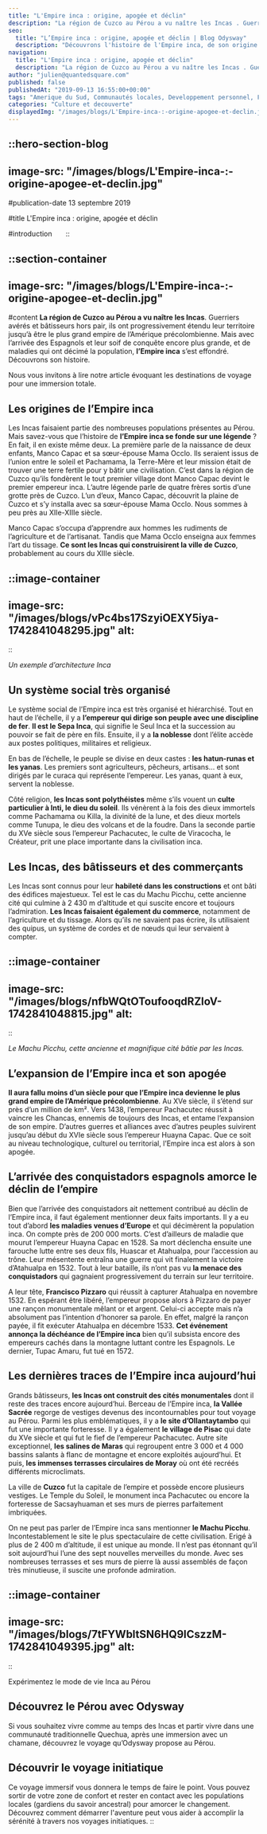 ```yaml
---
title: "L'Empire inca : origine, apogée et déclin"
description: "La région de Cuzco au Pérou a vu naître les Incas . Guerriers avérés et bâtisseurs hors pair, ils ont progressivement étendu leur territoire jusqu'à être le plus grand empire de l'Amérique précolombienne. Mais avec l'arrivée des Espagnols et leur soif de conquête encore plus grande, et de maladies..."
seo:
  title: "L’Empire inca : origine, apogée et déclin | Blog Odysway"
  description: "Découvrons l'histoire de l'Empire inca, de son origine a son déclin, en passant par son apogée et ses constructions spectaculaires."
navigation:
  title: "L'Empire inca : origine, apogée et déclin"
  description: "La région de Cuzco au Pérou a vu naître les Incas . Guerriers avérés et bâtisseurs hors pair, ils ont progressivement étendu leur territoire jusqu'à être le plus grand empire de l'Amérique précolombienne. Mais avec l'arrivée des Espagnols et leur soif de conquête encore plus grande, et de maladies..."
author: "julien@quantedsquare.com"
published: false
publishedAt: "2019-09-13 16:55:00+00:00"
tags: "Amerique du Sud, Communautés locales, Developpement personnel, Famille, Perou"
categories: "Culture et decouverte"
displayedImg: "/images/blogs/L'Empire-inca-:-origine-apogee-et-declin.jpg"
---
```


::hero-section-blog
---
image-src: "/images/blogs/L'Empire-inca-:-origine-apogee-et-declin.jpg"
---
#publication-date
13 septembre 2019

#title
L'Empire inca : origine, apogée et déclin

#introduction
      
::

::section-container
---
image-src: "/images/blogs/L'Empire-inca-:-origine-apogee-et-declin.jpg"
---
#content
**La région de Cuzco au Pérou a vu naître les Incas**. Guerriers avérés et bâtisseurs hors pair, ils ont progressivement étendu leur territoire jusqu’à être le plus grand empire de l’Amérique précolombienne. Mais avec l’arrivée des Espagnols et leur soif de conquête encore plus grande, et de maladies qui ont décimé la population, **l’Empire inca** s’est effondré. Découvrons son histoire.

Nous vous invitons à lire notre article évoquant les destinations de voyage pour une immersion totale.

## Les origines de l’Empire inca

Les Incas faisaient partie des nombreuses populations présentes au Pérou. Mais savez-vous que l’histoire de **l’Empire inca se fonde sur une légende** ? En fait, il en existe même deux. La première parle de la naissance de deux enfants, Manco Capac et sa sœur-épouse Mama Occlo. Ils seraient issus de l’union entre le soleil et Pachamama, la Terre-Mère et leur mission était de trouver une terre fertile pour y bâtir une civilisation. C’est dans la région de Cuzco qu’ils fondèrent le tout premier village dont Manco Capac devint le premier empereur inca. L’autre légende parle de quatre frères sortis d’une grotte près de Cuzco. L’un d’eux, Manco Capac, découvrit la plaine de Cuzco et s’y installa avec sa sœur-épouse Mama Occlo. Nous sommes à peu près au XIIe-XIIIe siècle.

Manco Capac s’occupa d’apprendre aux hommes les rudiments de l’agriculture et de l’artisanat. Tandis que Mama Occlo enseigna aux femmes l’art du tissage. **Ce sont les Incas qui construisirent la ville de Cuzco**, probablement au cours du XIIIe siècle.

::image-container
---
image-src: "/images/blogs/vPc4bs17SzyiOEXY5iya-1742841048295.jpg"
alt: 
---
::

_Un exemple d’architecture Inca_

## Un système social très organisé

Le système social de l’Empire inca est très organisé et hiérarchisé. Tout en haut de l’échelle, il y a **l’empereur qui dirige son peuple avec une discipline de fer**. **Il est le Sepa Inca**, qui signifie le Seul Inca et la succession au pouvoir se fait de père en fils. Ensuite, il y a **la noblesse** dont l’élite accède aux postes politiques, militaires et religieux. 

En bas de l’échelle, le peuple se divise en deux castes : **les hatun-runas et les yanas**. Les premiers sont agriculteurs, pêcheurs, artisans… et sont dirigés par le curaca qui représente l’empereur. Les yanas, quant à eux, servent la noblesse.

Côté religion, **les Incas sont polythéistes** même s’ils vouent un **culte particulier à Inti, le dieu du soleil**. Ils vénèrent à la fois des dieux immortels comme Pachamama ou Killa, la divinité de la lune, et des dieux mortels comme Tunupa, le dieu des volcans et de la foudre. Dans la seconde partie du XVe siècle sous l’empereur Pachacutec, le culte de Viracocha, le Créateur, prit une place importante dans la civilisation inca.

## Les Incas, des bâtisseurs et des commerçants

Les Incas sont connus pour leur **habileté dans les constructions** et ont bâti des édifices majestueux. Tel est le cas du Machu Picchu, cette ancienne cité qui culmine à 2 430 m d’altitude et qui suscite encore et toujours l’admiration. **Les Incas faisaient également du commerce**, notamment de l’agriculture et du tissage. Alors qu’ils ne savaient pas écrire, ils utilisaient des quipus, un système de cordes et de nœuds qui leur servaient à compter.

::image-container
---
image-src: "/images/blogs/nfbWQtOToufooqdRZIoV-1742841048815.jpg"
alt: 
---
::

_Le Machu Picchu, cette ancienne et magnifique cité bâtie par les Incas._

## L’expansion de l’Empire inca et son apogée

**Il aura fallu moins d’un siècle pour que l’Empire inca devienne le plus grand empire de l’Amérique précolombienne**. Au XVe siècle, il s’étend sur près d’un million de km². Vers 1438, l’empereur Pachacutec réussit à vaincre les Chancas, ennemis de toujours des Incas, et entame l’expansion de son empire. D’autres guerres et alliances avec d’autres peuples suivirent jusqu’au début du XVIe siècle sous l’empereur Huayna Capac. Que ce soit au niveau technologique, culturel ou territorial, l’Empire inca est alors à son apogée.

## L’arrivée des conquistadors espagnols amorce le déclin de l’empire

Bien que l’arrivée des conquistadors ait nettement contribué au déclin de l’Empire inca, il faut également mentionner deux faits importants. Il y a eu tout d’abord **les maladies venues d’Europe** et qui décimèrent la population inca. On compte près de 200 000 morts. C’est d’ailleurs de maladie que mourut l’empereur Huayna Capac en 1528. Sa mort déclencha ensuite une farouche lutte entre ses deux fils, Huascar et Atahualpa, pour l’accession au trône. Leur mésentente entraîna une guerre qui vit finalement la victoire d’Atahualpa en 1532. Tout à leur bataille, ils n’ont pas vu **la menace des conquistadors** qui gagnaient progressivement du terrain sur leur territoire.

A leur tête, **Francisco Pizzaro** qui réussit à capturer Atahualpa en novembre 1532. En espérant être libéré, l’empereur propose alors à Pizzaro de payer une rançon monumentale mêlant or et argent. Celui-ci accepte mais n’a absolument pas l’intention d’honorer sa parole. En effet, malgré la rançon payée, il fit exécuter Atahualpa en décembre 1533. **Cet événement annonça la déchéance de l’Empire inca** bien qu’il subsista encore des empereurs cachés dans la montagne luttant contre les Espagnols. Le dernier, Tupac Amaru, fut tué en 1572.

## Les dernières traces de l’Empire inca aujourd’hui

Grands bâtisseurs, **les Incas ont construit des cités monumentales** dont il reste des traces encore aujourd’hui. Berceau de l’Empire inca, **la Vallée Sacrée** regorge de vestiges devenus des incontournables pour tout voyage au Pérou. Parmi les plus emblématiques, il y a **le site d’Ollantaytambo** qui fut une importante forteresse. Il y a également **le village de Pisac** qui date du XVe siècle et qui fut le fief de l’empereur Pachacutec. Autre site exceptionnel, **les salines de Maras** qui regroupent entre 3 000 et 4 000 bassins salants à flanc de montagne et encore exploités aujourd’hui. Et puis, **les immenses terrasses circulaires de Moray** où ont été recréés différents microclimats.

La ville de **Cuzco** fut la capitale de l’empire et possède encore plusieurs vestiges. Le Temple du Soleil, le monument inca Pachacutec ou encore la forteresse de Sacsayhuaman et ses murs de pierres parfaitement imbriquées.

On ne peut pas parler de l’Empire inca sans mentionner **le Machu Picchu**. Incontestablement le site le plus spectaculaire de cette civilisation. Erigé à plus de 2 400 m d’altitude, il est unique au monde. Il n’est pas étonnant qu’il soit aujourd’hui l’une des sept nouvelles merveilles du monde. Avec ses nombreuses terrasses et ses murs de pierre là aussi assemblés de façon très minutieuse, il suscite une profonde admiration.

::image-container
---
image-src: "/images/blogs/7tFYWbltSN6HQ9ICszzM-1742841049395.jpg"
alt: 
---
::

Expérimentez le mode de vie Inca au Pérou

## Découvrez le Pérou avec Odysway

Si vous souhaitez vivre comme au temps des Incas et partir vivre dans une communauté traditionnelle Quechua, après une immersion avec un chamane, découvrez le voyage qu’Odysway propose au Pérou.

## Découvrir le voyage initiatique

Ce voyage immersif vous donnera le temps de faire le point. Vous pouvez sortir de votre zone de confort et rester en contact avec les populations locales (gardiens du savoir ancestral) pour amorcer le changement. Découvrez comment démarrer l'aventure peut vous aider à accomplir la sérénité à travers nos voyages initiatiques.
::
